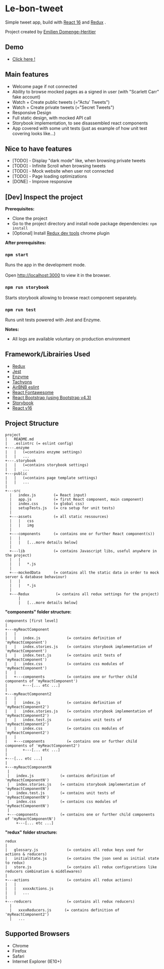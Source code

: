 
  
  
# Le-bon-tweet  
    
Simple tweet app, build with [React 16](https://reactjs.org/) and [Redux](https://github.com/reduxjs/redux) . 
  
Project created by [Emilien Domenge-Heritier](https://www.domenge.fr/)  
## Demo  
  
- [Click here !](https://le-bon-tweet.web.app/)   
   
  
## Main features  
  
 - Welcome page if not connected
 - Ability to browse mocked pages as a signed in user (with "Scarlett Carr" fake account)
 - Watch + Create public tweets (="Actu' Tweets")
 - Watch + Create private tweets (="Secret Tweets")
 - Responsive Design
 - Full static design, with mocked API call
 - Storybook implementation, to see disassembled react components
 - App covered with some unit tests (just as example of how unit test covering looks like...)
 
## Nice to have features  
  
 - [TODO] - Display "dark mode" like, when browsing private tweets
 - [TODO] - Infinite Scroll when browsing tweets
 - [TODO] - Mock website when user not connected
 - [TODO] - Page loading optimizations
 - [DONE] - Improve responsive
  
 
## [Dev] Inspect the project   
  
**Prerequisites:**  
 - Clone the project  
 - Go to the project directory and install node package dependencies: `npm install` 
 - [Optional] Install [Redux dev tools](https://chrome.google.com/webstore/detail/redux-devtools/lmhkpmbekcpmknklioeibfkpmmfibljd?hl=en) chrome plugin
  
**After prerequisites:**  
  
### `npm start`  
  
Runs the app in the development mode.<br>  
Open [http://localhost:3000](http://localhost:3000) to view it in the browser.  
  
  
### `npm run storybook`  
  
Starts storybook allowing to browse react component separately. 

### `npm run test`   

Runs unit tests powered with Jest and Enzyme. 
  
  
**Notes:**  
- All logs are available voluntary on production environment

## Framework/Librairies Used  
  
 - [Redux](https://github.com/reduxjs/redux)  
 - [Jest](https://jestjs.io/)  
 - [Enzyme](https://github.com/airbnb/enzyme)  
 - [Tachyons](https://github.com/tachyons-css/tachyons/)  
 - [AirBNB eslint](https://www.npmjs.com/package/eslint-config-airbnb)  
 - [React Fontawesome](https://github.com/FortAwesome/react-fontawesome)  
 - [React Bootstrap (using Bootstrap v4.3)](https://react-bootstrap.github.io/)  
 - [Storybook](https://www.learnstorybook.com/)  
 - [React v16](https://github.com/facebook/create-react-app)  
  
## Project Structure
 
  ```
project
|   README.md
|   .eslintrc (= eslint config) 
+---.enzyme
|   |   (=contains enzyme settings)
|   |   ...
+---.storybook
|   |   (=contains storybook settings)
|   |   ...
+---public
|   |   (=contains page template settings)
|   |   ...
|
+---src
    |   index.js        (= React input)
    |   app.js          (= first React component, main component)
    |   index.css       (= global css)
    |   setupTests.js   (= cra setup for unit tests)
    |
    +---assets          (= all static ressources)
    |   |   css
    |   |   img
    |   
    +---components      (= contains one or further React component(s))
    |   |   
    |   |   [...more details below] 
    |   
    +---lib             (= contains Javascript libs, useful anywhere in the project)
    |   |   
    |   |   *.js
    |   
    +---mockedData      (= contains all the static data in order to mock server & database behaviour)
    |   |   
    |   |   *.js
    |   
    +---Redux            (= contains all redux settings for the project)
        |   
        |   [...more details below] 
```

**"components" folder structure:**  
  ```
components [first level]
|   
+---myReactComponent
|   |   
|   |   index.js            (= contains definition of 'myReactComponent')
|   |   index.stories.js    (= contains storybook implementation of 'myReactComponent')
|   |   index.test.js       (= contains unit tests of 'myReactComponent')
|   |   index.css           (= contains css modules of 'myReactComponent')
|   |   
|   +---components          (= contains one or further child components of 'myReactComponent')
|       +---[... etc ...]
|
+---myReactComponent2
|   |   
|   |   index.js            (= contains definition of 'myReactComponent2')
|   |   index.stories.js    (= contains storybook implementation of 'myReactComponent2')
|   |   index.test.js       (= contains unit tests of 'myReactComponent2')
|   |   index.css           (= contains css modules of 'myReactComponent2')
|   |   
|   +---components          (= contains one or further child components of 'myReactComponent2')
|       +---[... etc ...]
|
+---[... etc ...]
|
+---myReactComponentN
   |   
   |   index.js            (= contains definition of 'myReactComponentN')
   |   index.stories.js    (= contains storybook implementation of 'myReactComponentN')
   |   index.test.js       (= contains unit tests of 'myReactComponentN')
   |   index.css           (= contains css modules of 'myReactComponentN')
   |   
   +---components          (= contains one or further child components of 'myReactComponentN')
       +---[... etc ...]

```
**"redux" folder structure:**  
 ```
redux
|
|   glossary.js             (= contains all redux keys used for actions & reducers)
|   initialState.js         (= contains the json send as initial state to redux)
|   store.js                (= contains all redux configurations like reducers combination & middlewares)
|   
+---actions                 (= contains all redux actions)
|   |   
|   |   xxxxActions.js         
|   |   ...
|
+---reducers                (= contains all redux reducers)
   |   
   |   xxxxReducers.js      (= contains definition of 'myReactComponent2')
   |   ...

```

## Supported Browsers  
  
 - Chrome  
 - Firefox  
 - Safari  
 - Internet Explorer (IE10+)  
